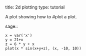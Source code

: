 title: 2d plotting
type: tutorial

A plot showing how to #plot a plot.

sage::

    x = var('x')
    y = 21+x
    z = 6 * y + x
    plot(x * sin(x+y+z), (x, -10, 10))
